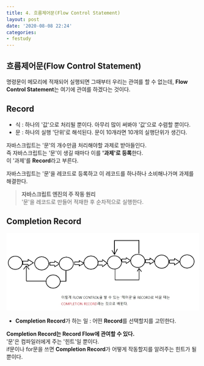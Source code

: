 ```yaml
---
title: 4. 흐름제어문(Flow Control Statement)
layout: post
date: '2020-08-08 22:24'
categories:
- festudy
---
```


## 흐름제어문(Flow Control Statement)

명령문이 메모리에 적재되어 실행되면 그때부터 우리는 관여를 할 수 없는데, 
**Flow Control Statement**는 여기에 관여를 하겠다는 것이다.

## Record

* 식 : 하나의 '값'으로 처리될 뿐이다. 아무리 많이 써봐야 '값'으로 수렴할 뿐이다.
* 문 : 하나의 실행 '단위'로 해석된다. 문이 10개라면 10개의 실행단위가 생긴다.

자바스크립트는 '문'의 개수만큼 처리해야할 과제로 받아들인다.  
즉 자바스크립트는 '문'이 생길 때마다 이를 **'과제'로 등록**한다.  
이 '과제'를 **Record**라고 부른다.  

자바스크립트는 '문'을 레코드로 등록하고 이 레코드를 하나하나 소비해나가며 과제를 해결한다.  

>**자바스크립트 엔진의 주 작동 원리**  
>'문'을 레코드로 만들어 적재한 후 순차적으로 실행한다.

## Completion Record

![](/static/img/codespitz/image74.jpg)

* **Completion Record**가 하는 일 : 어떤 **Record**를 선택할지를 고민한다.

**Completion Record는 Record Flow에 관여할 수 있다.**  
'문'은 컴파일러에게 주는 '힌트'일 뿐이다.  
if문이나 for문을 쓰면 **Completion Record**가 어떻게 작동할지를 알려주는 힌트가 될 뿐이다.